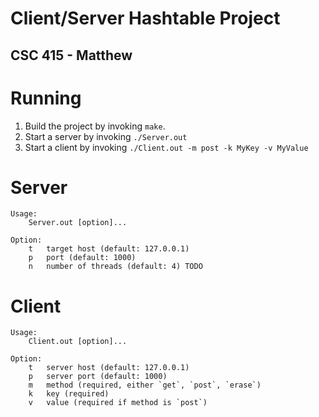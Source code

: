 # Client/Server Hashtable Project
## CSC 415 - Matthew


# Running
1. Build the project by invoking `make`.
2. Start a server by invoking `./Server.out`
3. Start a client by invoking `./Client.out -m post -k MyKey -v MyValue`


# Server

```
Usage:
	Server.out [option]...

Option:
	t	target host (default: 127.0.0.1)
	p	port (default: 1000)
	n	number of threads (default: 4) TODO
```


# Client

```
Usage:
	Client.out [option]...

Option:
	t	server host (default: 127.0.0.1)
	p	server port (default: 1000)
	m	method (required, either `get`, `post`, `erase`)
	k	key (required)
	v	value (required if method is `post`)
```
